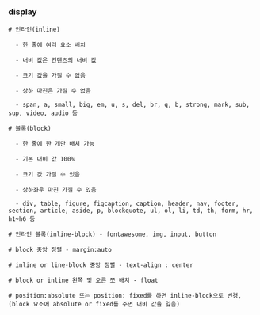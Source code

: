 ### display

    # 인라인(inline)
      
      - 한 줄에 여러 요소 배치
      
      - 너비 값은 컨텐츠의 너비 값
      
      - 크기 값을 가질 수 없음
      
      - 상하 마진은 가질 수 없음
      
      - span, a, small, big, em, u, s, del, br, q, b, strong, mark, sub, sup, video, audio 등
      
    # 블록(block)
    
      - 한 줄에 한 개만 배치 가능
      
      - 기본 너비 값 100%
      
      - 크기 값 가질 수 있음
      
      - 상하좌우 마진 가질 수 있음
      
      - div, table, figure, figcaption, caption, header, nav, footer, section, article, aside, p, blockquote, ul, ol, li, td, th, form, hr, h1~h6 등
      
    # 인라인 블록(inline-block) - fontawesome, img, input, button
    
    # block 중앙 정렬 - margin:auto
    
    # inline or line-block 중앙 정렬 - text-align : center
    
    # block or inline 왼쪽 및 오른 쪼 배치 - float
    
    # position:absolute 또는 position: fixed를 하면 inline-block으로 변경, (block 요소에 absolute or fixed를 주면 너비 값을 잃음)
    
       
